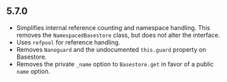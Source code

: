 ## 5.7.0
- Simplifies internal reference counting and namespace handling. This removes the `NamespacedBasestore` class, but does not alter the interface.
- Uses `refpool` for reference handling.
- Removes `Nanoguard` and the undocumented `this.guard` property on Basestore.
- Removes the private `_name` option to `Basestore.get` in favor of a public `name` option.
